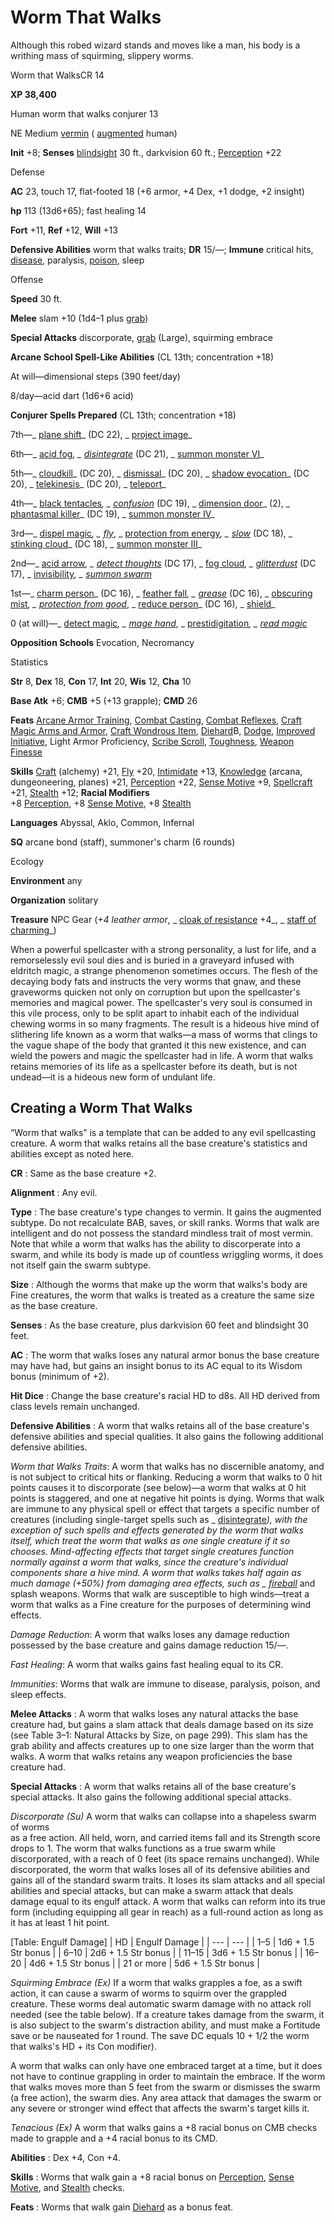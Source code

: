 # Worm That Walks

Although this robed wizard stands and moves like a man, his body is a writhing mass of squirming, slippery worms.

Worm that WalksCR 14

**XP 38,400**

Human worm that walks conjurer 13

NE Medium [vermin](monsters/creatureTypes#_vermin) ( [augmented](monsters/creatureTypes#_augmented-subtype) human)

**Init** +8; **Senses** [blindsight](monsters/universalMonsterRules#_blindsight) 30 ft., darkvision 60 ft.; [Perception](additionalMonsters/../skills/perception#_perception) +22

Defense

**AC** 23, touch 17, flat-footed 18 (+6 armor, +4 Dex, +1 dodge, +2 insight)

**hp** 113 (13d6+65); fast healing 14

**Fort** +11, **Ref** +12, **Will** +13

**Defensive Abilities** worm that walks traits; **DR** 15/—; **Immune** critical hits, [disease](monsters/universalMonsterRules#_disease-(ex-or-su)), paralysis, [poison](monsters/universalMonsterRules#_poison-(ex-or-su)), sleep

Offense

**Speed** 30 ft.

**Melee** slam +10 (1d4–1 plus [grab](monsters/universalMonsterRules#_grab))

**Special Attacks** discorporate, [grab](monsters/universalMonsterRules#_grab) (Large), squirming embrace

**Arcane School Spell-Like Abilities** (CL 13th; concentration +18)

At will—dimensional steps (390 feet/day)

8/day—acid dart (1d6+6 acid)

**Conjurer Spells Prepared** (CL 13th; concentration +18)

7th—_ [plane shift](additionalMonsters/../spells/planeShift#_plane-shift)_ (DC 22), _ [project image](additionalMonsters/../spells/projectImage#_project-image)_

6th—_ [acid fog](additionalMonsters/../spells/acidFog#_acid-fog)_, _ [disintegrate](additionalMonsters/../spells/disintegrate#_disintegrate)_ (DC 21), _ [summon monster VI](additionalMonsters/../spells/summonMonster#_summon-monster-vi)_

5th—_ [cloudkill](additionalMonsters/../spells/cloudkill#_cloudkill)_ (DC 20), _ [dismissal](additionalMonsters/../spells/dismissal#_dismissal)_ (DC 20), _ [shadow evocation](additionalMonsters/../spells/shadowEvocation#_shadow-evocation)_ (DC 20), _ [telekinesis](additionalMonsters/../spells/telekinesis#_telekinesis)_ (DC 20), _ [teleport](additionalMonsters/../spells/teleport#_teleport)_

4th—_ [black tentacles](additionalMonsters/../spells/blackTentacles#_black-tentacles)_, _ [confusion](additionalMonsters/../spells/confusion#_confusion)_ (DC 19), _ [dimension door](additionalMonsters/../spells/dimensionDoor#_dimension-door)_ (2), _ [phantasmal killer](additionalMonsters/../spells/phantasmalKiller#_phantasmal-killer)_ (DC 19), _ [summon monster IV](additionalMonsters/../spells/summonMonster#_summon-monster-iv)_

3rd—_ [dispel magic](additionalMonsters/../spells/dispelMagic#_dispel-magic)_, _ [fly](additionalMonsters/../spells/fly)_, _ [protection from energy](additionalMonsters/../spells/protectionFromEnergy#_protection-from-energy)_, _ [slow](additionalMonsters/../spells/slow#_slow)_ (DC 18), _ [stinking cloud](additionalMonsters/../spells/stinkingCloud#_stinking-cloud)_ (DC 18), _ [summon monster III](additionalMonsters/../spells/summonMonster#_summon-monster-iii)_

2nd—_ [acid arrow](additionalMonsters/../spells/acidArrow#_acid-arrow)_, _ [detect thoughts](additionalMonsters/../spells/detectThoughts#_detect-thoughts)_ (DC 17), _ [fog cloud](additionalMonsters/../spells/fogCloud)_, _ [glitterdust](additionalMonsters/../spells/glitterdust#_glitterdust)_ (DC 17), _ [invisibility](additionalMonsters/../spells/invisibility#_invisibility)_, _ [summon swarm](additionalMonsters/../spells/summonSwarm#_summon-swarm)_

1st—_ [charm person](additionalMonsters/../spells/charmPerson#_charm-person)_ (DC 16), _ [feather fall](additionalMonsters/../spells/featherFall#_feather-fall)_, _ [grease](additionalMonsters/../spells/grease#_grease)_ (DC 16), _ [obscuring mist](additionalMonsters/../spells/obscuringMist#_obscuring-mist)_, _ [protection from good](additionalMonsters/../spells/protectionFromGood#_protection-from-good)_, _ [reduce person](additionalMonsters/../spells/reducePerson#_reduce-person)_ (DC 16), _ [shield](additionalMonsters/../spells/shield#_shield)_

0 (at will)—_ [detect magic](additionalMonsters/../spells/detectMagic#_detect-magic)_, _ [mage hand](additionalMonsters/../spells/mageHand#_mage-hand)_, _ [prestidigitation](additionalMonsters/../spells/prestidigitation#_prestidigitation)_, _ [read magic](additionalMonsters/../spells/readMagic#_read-magic)_

**Opposition Schools** Evocation, Necromancy

Statistics

**Str** 8, **Dex** 18, **Con** 17, **Int** 20, **Wis** 12, **Cha** 10

**Base Atk** +6; **CMB** +5 (+13 grapple); **CMD** 26

**Feats** [Arcane Armor Training](additionalMonsters/../feats#_arcane-armor-training), [Combat Casting](additionalMonsters/../feats#_combat-casting), [Combat Reflexes](additionalMonsters/../feats#_combat-reflexes), [Craft Magic Arms and Armor](additionalMonsters/../feats#_craft-magic-arms-and-armor), [Craft Wondrous Item](additionalMonsters/../feats#_craft-wondrous-item), [Diehard](additionalMonsters/../feats#_diehard)B, [Dodge](additionalMonsters/../feats#_dodge), [Improved Initiative](additionalMonsters/../feats#_improved-initiative), Light Armor Proficiency, [Scribe Scroll](additionalMonsters/../feats#_scribe-scroll), [Toughness](additionalMonsters/../feats#_toughness), [Weapon Finesse](additionalMonsters/../feats#_weapon-finesse)

**Skills** [Craft](additionalMonsters/../skills/craft#_craft) (alchemy) +21, [Fly](additionalMonsters/../skills/fly#_fly) +20, [Intimidate](additionalMonsters/../skills/intimidate#_intimidate) +13, [Knowledge](additionalMonsters/../skills/knowledge#_knowledge) (arcana, dungeoneering, planes) +21, [Perception](additionalMonsters/../skills/perception#_perception) +22, [Sense Motive](additionalMonsters/../skills/senseMotive#_sense-motive) +9, [Spellcraft](additionalMonsters/../skills/spellcraft#_spellcraft) +21, [Stealth](additionalMonsters/../skills/stealth#_stealth) +12; **Racial Modifiers**   
+8 [Perception](additionalMonsters/../skills/perception#_perception), +8 [Sense Motive](additionalMonsters/../skills/senseMotive#_sense-motive), +8 [Stealth](additionalMonsters/../skills/stealth#_stealth)

**Languages** Abyssal, Aklo, Common, Infernal

**SQ** arcane bond (staff), summoner's charm (6 rounds)

Ecology

**Environment** any

**Organization** solitary

**Treasure** NPC Gear (_+4 leather armor_, _ [cloak of resistance](additionalMonsters/../magicItems/wondrousItems#_cloak-of-resistance) +4_, _ [staff of charming](additionalMonsters/../magicItems/staves#_staff-of-charming)_)

When a powerful spellcaster with a strong personality, a lust for life, and a remorselessly evil soul dies and is buried in a graveyard infused with eldritch magic, a strange phenomenon sometimes occurs. The flesh of the decaying body fats and instructs the very worms that gnaw, and these graveworms quicken not only on corruption but upon the spellcaster's memories and magical power. The spellcaster's very soul is consumed in this vile process, only to be split apart to inhabit each of the individual chewing worms in so many fragments. The result is a hideous hive mind of slithering life known as a worm that walks—a mass of worms that clings to the vague shape of the body that granted it this new existence, and can wield the powers and magic the spellcaster had in life. A worm that walks retains memories of its life as a spellcaster before its death, but is not undead—it is a hideous new form of undulant life.

## Creating a Worm That Walks

“Worm that walks” is a template that can be added to any evil spellcasting creature. A worm that walks retains all the base creature's statistics and abilities except as noted here.

**CR** : Same as the base creature +2.

**Alignment** : Any evil.

**Type** : The base creature's type changes to vermin. It gains the augmented subtype. Do not recalculate BAB, saves, or skill ranks. Worms that walk are intelligent and do not possess the standard mindless trait of most vermin. Note that while a worm that walks has the ability to discorperate into a swarm, and while its body is made up of countless wriggling worms, it does not itself gain the swarm subtype.

**Size** : Although the worms that make up the worm that walks's body are Fine creatures, the worm that walks is treated as a creature the same size as the base creature.

**Senses** : As the base creature, plus darkvision 60 feet and blindsight 30 feet.

**AC** : The worm that walks loses any natural armor bonus the base creature may have had, but gains an insight bonus to its AC equal to its Wisdom bonus (minimum of +2).

**Hit Dice** : Change the base creature's racial HD to d8s. All HD derived from class levels remain unchanged.

**Defensive Abilities** : A worm that walks retains all of the base creature's defensive abilities and special qualities. It also gains the following additional defensive abilities.

_Worm that Walks Traits_: A worm that walks has no discernible anatomy, and is not subject to critical hits or flanking. Reducing a worm that walks to 0 hit points causes it to discorporate (see below)—a worm that walks at 0 hit points is staggered, and one at negative hit points is dying. Worms that walk are immune to any physical spell or effect that targets a specific number of creatures (including single-target spells such as _ [disintegrate](additionalMonsters/../spells/disintegrate#_disintegrate)_), with the exception of such spells and effects generated by the worm that walks itself, which treat the worm that walks as one single creature if it so chooses. Mind-affecting effects that target single creatures function normally against a worm that walks, since the creature's individual components share a hive mind. A worm that walks takes half again as much damage (+50%) from damaging area effects, such as _ [fireball](additionalMonsters/../spells/fireball#_fireball)_ and splash weapons. Worms that walk are susceptible to high winds—treat a worm that walks as a Fine creature for the purposes of determining wind effects.

_Damage Reduction_: A worm that walks loses any damage reduction possessed by the base creature and gains damage reduction 15/—.

_Fast Healing_: A worm that walks gains fast healing equal to its CR.

_Immunities_: Worms that walk are immune to disease, paralysis, poison, and sleep effects.

**Melee Attacks** : A worm that walks loses any natural attacks the base creature had, but gains a slam attack that deals damage based on its size (see Table 3–1: Natural Attacks by Size, on page 299). This slam has the grab ability and affects creatures up to one size larger than the worm that walks. A worm that walks retains any weapon proficiencies the base creature had.

**Special Attacks** : A worm that walks retains all of the base creature's special attacks. It also gains the following additional special attacks.

_Discorporate (Su)_ A worm that walks can collapse into a shapeless swarm of worms   
as a free action. All held, worn, and carried items fall and its Strength score drops to 1. The worm that walks functions as a true swarm while discorporated, with a reach of 0 feet (its space remains unchanged). While discorporated, the worm that walks loses all of its defensive abilities and gains all of the standard swarm traits. It loses its slam attacks and all special abilities and special attacks, but can make a swarm attack that deals damage equal to its engulf attack. A worm that walks can reform into its true form (including equipping all gear in reach) as a full-round action as long as it has at least 1 hit point.

[Table: Engulf Damage]
| HD | Engulf Damage |
| --- | --- |
| 1–5 | 1d6 + 1.5 Str bonus |
| 6–10 | 2d6 + 1.5 Str bonus |
| 11–15 | 3d6 + 1.5 Str bonus |
| 16–20 | 4d6 + 1.5 Str bonus |
| 21 or more | 5d6 + 1.5 Str bonus |

  
  

_Squirming Embrace (Ex)_ If a worm that walks grapples a foe, as a swift action, it can cause a swarm of worms to squirm over the grappled creature. These worms deal automatic swarm damage with no attack roll needed (see the table below). If a creature takes damage from the swarm, it is also subject to the swarm's distraction ability, and must make a Fortitude save or be nauseated for 1 round. The save DC equals 10 + 1/2 the worm that walks's HD + its Con modifier).

A worm that walks can only have one embraced target at a time, but it does not have to continue grappling in order to maintain the embrace. If the worm that walks moves more than 5 feet from the swarm or dismisses the swarm (a free action), the swarm dies. Any area attack that damages the swarm or any severe or stronger wind effect that affects the swarm's target kills it.

_Tenacious (Ex)_ A worm that walks gains a +8 racial bonus on CMB checks made to grapple and a +4 racial bonus to its CMD.

**Abilities** : Dex +4, Con +4.

**Skills** : Worms that walk gain a +8 racial bonus on [Perception](additionalMonsters/../skills/perception#_perception), [Sense Motive](additionalMonsters/../skills/senseMotive#_sense-motive), and [Stealth](additionalMonsters/../skills/stealth#_stealth) checks.

**Feats** : Worms that walk gain [Diehard](additionalMonsters/../feats#_diehard) as a bonus feat.

